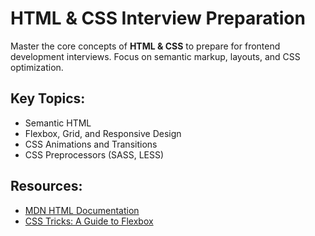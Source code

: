 # HTML & CSS Interview Preparation

Master the core concepts of **HTML & CSS** to prepare for frontend development interviews. Focus on semantic markup, layouts, and CSS optimization.

## Key Topics:
- Semantic HTML
- Flexbox, Grid, and Responsive Design
- CSS Animations and Transitions
- CSS Preprocessors (SASS, LESS)

## Resources:
- [MDN HTML Documentation](https://developer.mozilla.org/en-US/docs/Web/HTML)
- [CSS Tricks: A Guide to Flexbox](https://css-tricks.com/snippets/css/a-guide-to-flexbox/)
